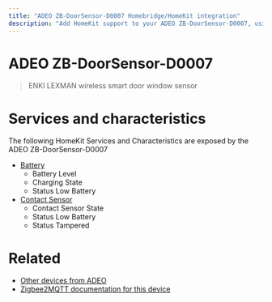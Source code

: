 ```yaml
---
title: "ADEO ZB-DoorSensor-D0007 Homebridge/HomeKit integration"
description: "Add HomeKit support to your ADEO ZB-DoorSensor-D0007, using Homebridge, Zigbee2MQTT and homebridge-z2m."
---
```

<!---
This file has been GENERATED using src/docgen/docgen.ts
DO NOT EDIT THIS FILE MANUALLY!
-->
# ADEO ZB-DoorSensor-D0007
> ENKI LEXMAN wireless smart door window sensor


# Services and characteristics
The following HomeKit Services and Characteristics are exposed by
the ADEO ZB-DoorSensor-D0007

* [Battery](../../battery.md)
  * Battery Level
  * Charging State
  * Status Low Battery
* [Contact Sensor](../../sensors.md)
  * Contact Sensor State
  * Status Low Battery
  * Status Tampered


# Related
* [Other devices from ADEO](../index.md#adeo)
* [Zigbee2MQTT documentation for this device](https://www.zigbee2mqtt.io/devices/ZB-DoorSensor-D0007.html)